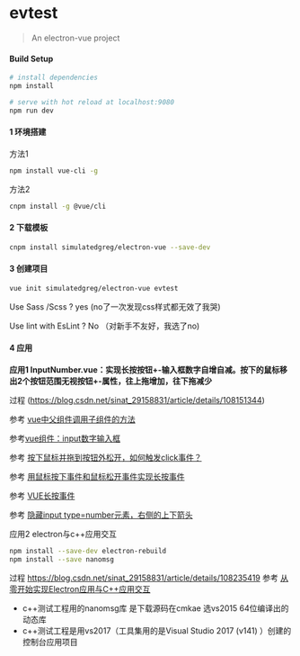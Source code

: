 # evtest

> An electron-vue project

#### Build Setup

``` bash
# install dependencies
npm install

# serve with hot reload at localhost:9080
npm run dev
```

#### 1 环境搭建

方法1

``` bash
npm install vue-cli -g
```

方法2

``` bash
cnpm install -g @vue/cli
```

#### 2 下载模板

``` bash
cnpm install simulatedgreg/electron-vue --save-dev
```

#### 3 创建项目

``` bash
vue init simulatedgreg/electron-vue evtest
```

Use Sass /Scss ? yes (no了一次发现css样式都无效了我哭)

Use lint with EsLint ? No （对新手不友好，我选了no)

#### 4 应用

**应用1 InputNumber.vue：实现长按按钮+-输入框数字自增自减。按下的鼠标移出2个按钮范围无视按钮+-属性，往上拖增加，往下拖减少**

过程 (https://blog.csdn.net/sinat_29158831/article/details/108151344)

参考 [vue中父组件调用子组件的方法](https://www.cnblogs.com/gitByLegend/p/10868538.html)

参考[vue组件：input数字输入框](https://www.cnblogs.com/ddkei/p/9485927.html)

参考 [按下鼠标并拖到按钮外松开，如何触发click事件？](https://blog.csdn.net/epy007/article/details/84759574)

参考 [用鼠标按下事件和鼠标松开事件实现长按事件](https://blog.csdn.net/weixin_44569835/article/details/88947979)

参考 [VUE长按事件](https://www.cnblogs.com/clm960227/p/7685758.html)

参考 [隐藏input type=number元素，右侧的上下箭头](https://www.imqianduan.com/css/37.html)

应用2 electron与c++应用交互
``` bash
npm install --save-dev electron-rebuild
npm install --save nanomsg
```
过程 https://blog.csdn.net/sinat_29158831/article/details/108235419
参考 [从零开始实现Electron应用与C++应用交互](https://www.jianshu.com/p/ea9a1c6088ca)
* c++测试工程用的nanomsg库 是下载源码在cmkae 选vs2015 64位编译出的动态库
* c++测试工程是用vs2017（工具集用的是Visual Studio 2017 (v141) ）创建的控制台应用项目
